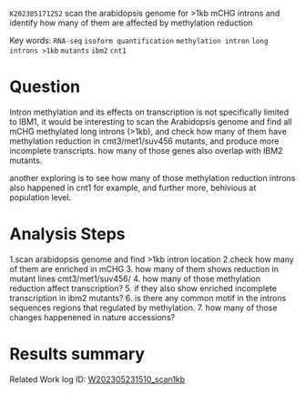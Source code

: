 `K202305171252` scan the arabidopsis genome for >1kb mCHG introns and identify how many of them are affected by methylation reduction
 
Key words:  `RNA-seq` `isoform quantification` `methylation intron` `long introns >1kb` `mutants` `ibm2` `cnt1`
 
# Question

Intron methylation and its effects on transcription is not specifically limited to IBM1, it would be interesting to scan the Arabidopsis genome
and find all mCHG methylated long introns (>1kb), and check how many of them have methylation reduction in cmt3/met1/suv456 mutants, and produce more
incomplete transcripts. how many of those genes also overlap with IBM2 mutants.

another exploring is to see how many of those methylation reduction introns also happened in cnt1 for example, and further more, behivious at population level.

# Analysis Steps

1.scan arabidopsis genome and find >1kb intron location
2.check how many of them are enriched in mCHG
3. how many of them shows reduction in mutant lines cmt3/met1/suv456/
4. how many of those methylation reduction affect transcription?
5. if they also show enriched incomplete transcription in ibm2 mutants?
6. is there any common motif in the introns sequences regions that regulated by methylation. 
7. how many of those changes happenened in nature accessions?

# Results summary  

Related Work log ID: [W202305231510_scan1kb](https://github.com/yz46606/Working_record/blob/main/W202305231510_scan1kb.md)
